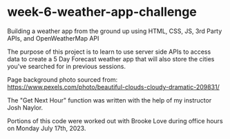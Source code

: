 # week-6-weather-app-challenge
Building a weather app from the ground up using HTML, CSS, JS, 3rd Party APIs, and OpenWeatherMap API

The purpose of this project is to learn to use server side APIs to access data to create a 5 Day Forecast weather app that will also store the cities you've searched for in previous sessions. 

Page background photo sourced from: https://www.pexels.com/photo/beautiful-clouds-cloudy-dramatic-209831/ 

The "Get Next Hour" function was written with the help of my instructor Josh Naylor.

Portions of this code were worked out with Brooke Love during office hours on Monday July 17th, 2023.

